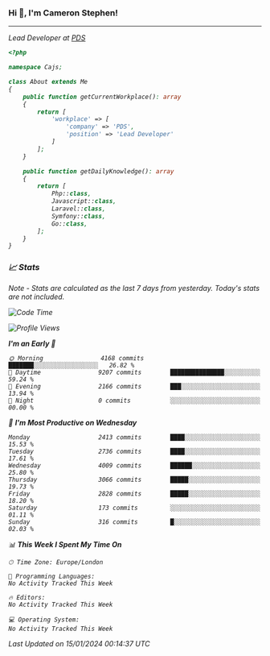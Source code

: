 ### Hi 👋, I'm Cameron Stephen!
<hr>
<p><em>Lead Developer at <a href="https://prindatasolutions.co.uk">PDS</a></p>


```php
<?php

namespace Cajs;

class About extends Me
{
    public function getCurrentWorkplace(): array
    {
        return [
            'workplace' => [
                'company' => 'PDS',
                'position' => 'Lead Developer'
            ]
        ];
    }

    public function getDailyKnowledge(): array
    {
        return [
            Php::class,
            Javascript::class,
            Laravel::class,
            Symfony::class,
            Go::class,
        ];
    }
}
```

### 📈 Stats
<p><em>Note - Stats are calculated as the last 7 days from yesterday. Today's stats are not included.</em></p>


<!--START_SECTION:waka-->
![Code Time](http://img.shields.io/badge/Code%20Time-3%2C644%20hrs%2014%20mins-blue)

![Profile Views](http://img.shields.io/badge/Profile%20Views-0-blue)

**I'm an Early 🐤** 

```text
🌞 Morning                4168 commits        ███████░░░░░░░░░░░░░░░░░░   26.82 % 
🌆 Daytime                9207 commits        ███████████████░░░░░░░░░░   59.24 % 
🌃 Evening                2166 commits        ███░░░░░░░░░░░░░░░░░░░░░░   13.94 % 
🌙 Night                  0 commits           ░░░░░░░░░░░░░░░░░░░░░░░░░   00.00 % 
```
📅 **I'm Most Productive on Wednesday** 

```text
Monday                   2413 commits        ████░░░░░░░░░░░░░░░░░░░░░   15.53 % 
Tuesday                  2736 commits        ████░░░░░░░░░░░░░░░░░░░░░   17.61 % 
Wednesday                4009 commits        ██████░░░░░░░░░░░░░░░░░░░   25.80 % 
Thursday                 3066 commits        █████░░░░░░░░░░░░░░░░░░░░   19.73 % 
Friday                   2828 commits        █████░░░░░░░░░░░░░░░░░░░░   18.20 % 
Saturday                 173 commits         ░░░░░░░░░░░░░░░░░░░░░░░░░   01.11 % 
Sunday                   316 commits         █░░░░░░░░░░░░░░░░░░░░░░░░   02.03 % 
```


📊 **This Week I Spent My Time On** 

```text
🕑︎ Time Zone: Europe/London

💬 Programming Languages: 
No Activity Tracked This Week

🔥 Editors: 
No Activity Tracked This Week

💻 Operating System: 
No Activity Tracked This Week
```


 Last Updated on 15/01/2024 00:14:37 UTC
<!--END_SECTION:waka-->
